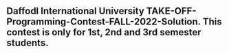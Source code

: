 ## Daffodl International University TAKE-OFF-Programming-Contest-FALL-2022-Solution. This contest is only for 1st, 2nd and 3rd semester students.
